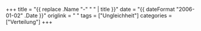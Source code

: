 +++
title = "{{ replace .Name "-" " " | title }}"
date = "{{ dateFormat "2006-01-02" .Date }}"
origlink = " "
tags = ["Ungleichheit"]
categories = ["Verteilung"]
+++
